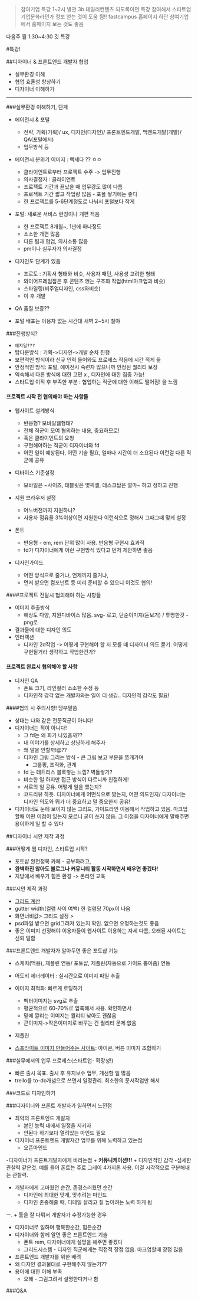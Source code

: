 > 참여기업 특강 1~2시 별관 3b 테일러컨텐츠
> 되도록이면 특강 참여해서 스타트업 기업문화라던가 정보 얻는 것이 도움 됨!!
> fastcampus 홈페이지 하단 참여기업에서 홈페이지 보는 것도 좋음

다음주 월 1:30~4:30 깃 특강

#특강!

##디자이너 & 프론트엔드 개발자 협업
- 실무환경 이해
- 협업 효율성 향상하기
- 디자이너 이해하기

---

###실무환경 이해하기, 단계
- 에이전시 & 포털
    + 전략, 기획(기획)/ ux, 디자인(디자인)/ 프론트엔드개발, 백엔드개발(개발)/ QA(포털에서)
    + 업무방식 등

- 에이전시 분위기 이미지 : 빡세다 ?? ㅇㅇ
    + 클라이언트로부터 프로젝트 수주 -> 업무진행
    + 의사결정자 : 클라이언트
    + 프로젝트 기간과 끝났을 때 업무강도 많이 다름
    + 프로젝트 기간 짧고 작업량 많음 - 포폴 쌓기에는 좋다
    + 한 프로젝트를 5-6단계정도로 나눠서 포털보다 작게 

- 포털: 새로운 서비스 런칭이나 개편 적음
    + 한 프로젝트 8개월~, 1년에 하나정도
    + 소소한 개편 많음
    + 다른 팀과 협업, 의사소통 많음
    + pm이나 실무자가 의사결정

- 디자인도 단계가 있음
    + 프로토 : 기획서 형태와 비슷, 사용자 패턴, 사용성 고려한 형태
    + 와이어프레임잡은 후 콘텐츠 얹는 구조화 작업(html마크업과 비슷) 
    + 스타일링(비주얼디자인, css와비슷)
    + 이 후 개발

- QA 품질 보증?? 
- 포털 배포는 이용자 없는 시간대 새벽 2~5시 철야

###진행방식?
- `애자일???`
- 탑다운방식 : 기획->디자인->개발 순차 진행
- 보편적인 방식이라 신규 인력 들어와도 프로세스 적응에 시간 적게 듦
- 안정적인 방식: 포털, 에이전시 숙련자 많으니까 안정된 퀄리티 보장
- 익숙해서 다른 방식에 대한 고민 x , 디자인에 대한 집중 가능!
- 스타트업 이직 후 부족한 부분 : 협업하는 직군에 대한 이해도 떨어짐! 을 느낌

#### 프로젝트 시작 전 협의해야 하는 사항들
- 웹사이트 설계방식
    + 반응형? 모바일웹형태?
    + 전체 직군이 모여 협의하는 내용, 중요하므로!
    + 혹은 클라이언트의 요청
    + 구현해야하는 직군이 디자이너와 fd
    + 어떤 일이 예상된다, 어떤 기술 필요, 얼마나 시간이 더 소요된다 이런걸 다른 직군에 공유

- 디바이스 기준설정
    + 모바일은 ~사이즈, 태블릿은 몇픽셀, 데스크탑은 얼마~ 하고 정하고 진행

- 지원 브라우저 설정
    + 어느버전까지 지원하나? 
    + 사용자 점유율 3%이상이면 지원한다 이런식으로 정해서 그때그때 맞게 설정

- 폰트
    + 반응형 - em, rem 단위 많이 사용. 반응형 구현시 효과적
    + fd가 디자이너에게 이런 구현방식 있다고 먼저 제안하면 좋음

- 디자인가이드
    + 어떤 방식으로 줄거냐, 언제까지 줄거냐,
    + 먼저 받으면 컴포넌트 등 미리 준비할 수 있으니 이것도 협의!

####프로젝트 전달시 협의해야 하는 사항들
- 이미지 추출방식
    + 해상도 다양, 지원디바이스 많음. svg- 로고, 단순이미지(돋보기) / 투명한것 -png로
- 결과물에 대한 디자인 의도
- 인터랙션
    + 디자인 2d작업 -> 어떻게 구현해야 할 지 모를 때 디자이너 의도 묻기. 어떻게 구현될거라 생각하고 작업한건가?

#### 프로젝트 완료시 협의해야 할 사항
- 디자인 QA
    + 폰트 크기, 라인컬러 소소한 수정 등
    + 디자인적 감각 없는 개발자와는 일이 더 생김.. 디자인적 감각도 필요!

####협의 시 주의사항! 당부말씀
- 상대는 나와 같은 전문직군이 아니다!
- 디자이너는 적이 아니다!
    + 그 fd는 왜 화가 나있을까??
    + 내 이야기를 상세하고 상냥하게 해주자
    + 왜 말을 안할까!@??
    + 디자인 그림 그리는 방식 - 큰 그림 보고 부분을 쪼개가며
        * 그룹핑, 조직화, 관계
    + fd 는 테트리스 블록쌓는 느낌? 벽돌쌓기?
    + 비슷한 일 하지만 접근 방식이 다르니까 친절하게!
    + 서로의 일 공유. 어떻게 일을 했는지?
    + 코드리뷰 하듯. 디자이너에게 어떤식으로 짰는지, 어떤 의도인지/ 디자이너는 디자인 의도와 뭐가 더 중요하고 덜 중요한지 공유!
- 디자이너도 눈에 보이지 않는 그리드, 가이드라인 이용해서 작업하고 있음. 마크업할때  어떤 이점이 있는지 모르니 굳이 쓰지 않음. 그 이점을 디자이너에게 말해주면 용이하게 일 할 수 있다


##디자이너 시안 제작 과정

###어떻게 웹 디자인, 스타트업 시작?
- 포토샵 완전정복 카페 - 공부하려고, 
- **완벽하진 않아도 블로그나 커뮤니티 활동 시작하면서 배우면 좋겠다!**
- 지방에서 배우기 힘든 환경 -> 온라인 교육

###시안 제작 과정
- [그리드 계산](www.gridcalculator.dk)
- gutter width(컬럼 사이 여백) 한 컬럼당 70px이 나옴
- 화면너비값> 그리드 설정 >
- psd파일 받으면 grid그려져 있는지 확인. 없으면 요청하는것도 좋음
- 좋은 이미지 선정해야 이용자들이 웹사이트 이용하는 자세 다름, 오래된 사이트는 신뢰 덜함


###프론트엔드 개발자가 알아두면 좋은 포토샵 기능
- 스케치(맥용), 제플린 연동/ 포토샵, 제플린(자동으로 가이드 뽑아줌) 연동

- 어도비 제너레이터 : 실시간으로 이미지 파일 추출
- 이미지 최적화: 빠르게 로딩하기
    + 벡터이미지는 svg로 추출
    + 평균적으로 60-70%로 압축해서 사용. 확인하면서
    + 밑에 깔리는 이미지는 퀄리티 낮아도 괜찮음
    + 큰이미지->작은이미지로 바꾸는 건 퀄리티 문제 없음

- 제플린

- [스프라이트 이미지 만들어주는 사이트](spritepad.wearekiss.com): 아이콘, 버튼 이미지 조합하기

###실무에서의 업무 프로세스(스타트업- 확장성!)
- 빠른 출시 목표. 출시 후 유지보수 업무, 개선할 일 많음
- trello를 to-do개념으로 쓰면서 일정관리. 최소한의 문서작업만 해서

###코드로 디자인하기

###디자이너와 프론트 개발자가 일하면서 느낀점
- 최악의 프론트엔드 개발자
    + 본인 능력 내에서 일정을 지키자
    + 안된다 하기보다 열려있는 마인드 필요
- 디자이너 프론트엔드 개발자간 업무를 위해 노력하고 있는점
    + 오픈마인드
    
-디자이너가 프론트개발자에게 바라는점
    + **커뮤니케이션!!!**
    + 디자인적인 감각 -섬세한 관찰력 같은것. 예를 들어 폰트는 주로 그레이 4가지톤 사용. 이걸 시각적으로 구분해내는 관찰력.
    
- 개발자에게 고마웠던 순간, 존경스러웠던 순간
    + 디자인에 최대한 맞게, 맞추려는 마인드
    + 디자인 존중해줄 때, 디테일 살리고 질 높이려는 노력 하게 됨
    
ㅡ.
    + 툴을 잘 다뤄서 개발자가 수정가능한 경우
- 디자이너로 일하며 행복한순간, 힘든순간
- 디자이너와 함께 알면 좋은 프론트엔드 기술
    + 폰트 rem, 디자이너에게 설명을 해주면 좋겠다
    + 그리드시스템 - 디자인 직군에게는 직접적 장점 없음. 마크업할때 장점 많음
- 프론트엔드 개발자를 위한 배려
- 왜 디자인 결과물대로 구현해주지 않는가??
- 용어에 대한 이해 부족 
    + 오해 - 그림그려서 설명한다거나 함

###Q&A






